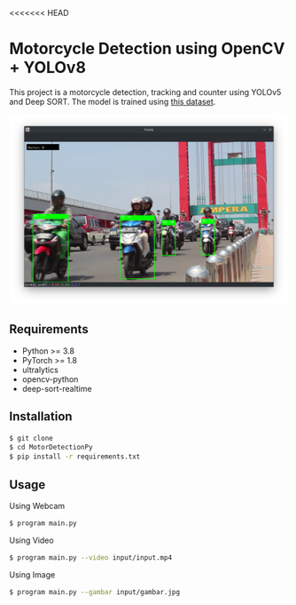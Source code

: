 <<<<<<< HEAD
# Motorcycle Detection using OpenCV + YOLOv8
This project is a motorcycle detection, tracking and counter using YOLOv5 and Deep SORT. The model is trained using [this dataset](https://universe.roboflow.com/magang-bascorro-zbh9t/mobil-motor-and-plat/dataset/1).

![](output/result.png)

## Requirements
- Python >= 3.8
- PyTorch >= 1.8
- ultralytics
- opencv-python
- deep-sort-realtime

## Installation
```bash
$ git clone
$ cd MotorDetectionPy
$ pip install -r requirements.txt
```

## Usage
Using Webcam
```bash
$ program main.py
```

Using Video
```bash
$ program main.py --video input/input.mp4
```

Using Image
```bash
$ program main.py --gambar input/gambar.jpg
```

